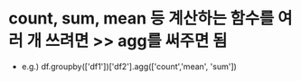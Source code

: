# count, sum, mean 등 계산하는 함수를 여러 개 쓰려면 >> agg를 써주면 됨
 - e.g.) df.groupby(['df1'])['df2'].agg(['count','mean', 'sum'])

